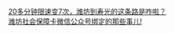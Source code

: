   
[20多分钟限速变7次，潍坊到寿光的这条路是咋啦？](http://www.dianyue.me/archives/780/hsn8lbh9i6zgfch7/)  
[潍坊社会保障卡微信公众号绑定的那些事儿!](http://www.dianyue.me/archives/505/w65dgva9pmk72dsq/)